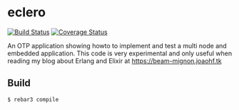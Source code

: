 eclero
=====

[![Build Status](https://travis-ci.com/joaohf/eclero.svg?branch=master)](https://travis-ci.com/joaohf/eclero)
[![Coverage Status](https://coveralls.io/repos/github/joaohf/eclero/badge.svg?branch=master)](https://coveralls.io/github/joaohf/eclero?branch=master)

An OTP application showing howto to implement and test a multi node and
embedded application. This code is very experimental and only useful when
reading my blog about Erlang and Elixir at https://beam-mignon.joaohf.tk

Build
-----

    $ rebar3 compile
